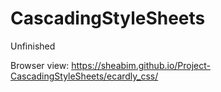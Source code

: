 # CascadingStyleSheets
Unfinished


Browser view: https://sheabim.github.io/Project-CascadingStyleSheets/ecardly_css/
